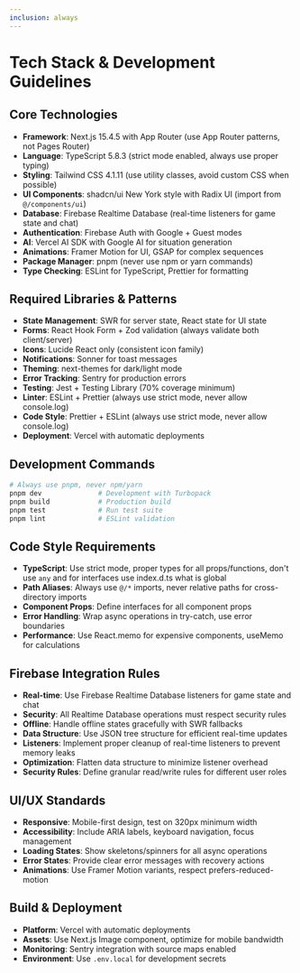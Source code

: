 ```yaml
---
inclusion: always
---
```


# Tech Stack & Development Guidelines

## Core Technologies

- **Framework**: Next.js 15.4.5 with App Router (use App Router patterns, not Pages Router)
- **Language**: TypeScript 5.8.3 (strict mode enabled, always use proper typing)
- **Styling**: Tailwind CSS 4.1.11 (use utility classes, avoid custom CSS when possible)
- **UI Components**: shadcn/ui New York style with Radix UI (import from `@/components/ui`)
- **Database**: Firebase Realtime Database (real-time listeners for game state and chat)
- **Authentication**: Firebase Auth with Google + Guest modes
- **AI**: Vercel AI SDK with Google AI for situation generation
- **Animations**: Framer Motion for UI, GSAP for complex sequences
- **Package Manager**: pnpm (never use npm or yarn commands)
- **Type Checking**: ESLint for TypeScript, Prettier for formatting

## Required Libraries & Patterns

- **State Management**: SWR for server state, React state for UI state
- **Forms**: React Hook Form + Zod validation (always validate both client/server)
- **Icons**: Lucide React only (consistent icon family)
- **Notifications**: Sonner for toast messages
- **Theming**: next-themes for dark/light mode
- **Error Tracking**: Sentry for production errors
- **Testing**: Jest + Testing Library (70% coverage minimum)
- **Linter**: ESLint + Prettier (always use strict mode, never allow console.log)
- **Code Style**: Prettier + ESLint (always use strict mode, never allow console.log)
- **Deployment**: Vercel with automatic deployments

## Development Commands

```bash
# Always use pnpm, never npm/yarn
pnpm dev              # Development with Turbopack
pnpm build            # Production build
pnpm test             # Run test suite
pnpm lint             # ESLint validation
```

## Code Style Requirements

- **TypeScript**: Use strict mode, proper types for all props/functions, don't use `any` and for interfaces use index.d.ts what is global
- **Path Aliases**: Always use `@/*` imports, never relative paths for cross-directory imports
- **Component Props**: Define interfaces for all component props
- **Error Handling**: Wrap async operations in try-catch, use error boundaries
- **Performance**: Use React.memo for expensive components, useMemo for calculations

## Firebase Integration Rules

- **Real-time**: Use Firebase Realtime Database listeners for game state and chat
- **Security**: All Realtime Database operations must respect security rules
- **Offline**: Handle offline states gracefully with SWR fallbacks
- **Data Structure**: Use JSON tree structure for efficient real-time updates
- **Listeners**: Implement proper cleanup of real-time listeners to prevent memory leaks
- **Optimization**: Flatten data structure to minimize listener overhead
- **Security Rules**: Define granular read/write rules for different user roles

## UI/UX Standards

- **Responsive**: Mobile-first design, test on 320px minimum width
- **Accessibility**: Include ARIA labels, keyboard navigation, focus management
- **Loading States**: Show skeletons/spinners for all async operations
- **Error States**: Provide clear error messages with recovery actions
- **Animations**: Use Framer Motion variants, respect prefers-reduced-motion

## Build & Deployment

- **Platform**: Vercel with automatic deployments
- **Assets**: Use Next.js Image component, optimize for mobile bandwidth
- **Monitoring**: Sentry integration with source maps enabled
- **Environment**: Use `.env.local` for development secrets
